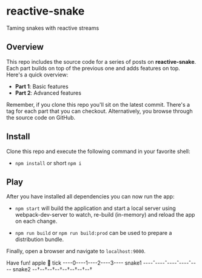 # reactive-snake

Taming snakes with reactive streams

## Overview

This repo includes the source code for a series of posts on **reactive-snake**. Each part builds on top of the previous one and adds features on top. Here's a quick overview:

- **Part 1**: Basic features
- **Part 2**: Advanced features

Remember, if you clone this repo you'll sit on the latest commit. There's a tag for each part that you can checkout. Alternatively, you browse through the source code on GitHub.

## Install

Clone this repo and execute the following command in your favorite shell:

* `npm install` or short `npm i`

## Play

After you have installed all dependencies you can now run the app:

* `npm start` will build the application and start a local server using webpack-dev-server to watch, re-build (in-memory) and reload the app on each change.

* `npm run build` or `npm run build:prod` can be used to prepare a distribution bundle.

Finally, open a browser and navigate to `localhost:9000`.

Have fun!
apple   
tick    ----0----1----2----3----
snake1  ----ˆ----ˆ----ˆ----ˆ----
snake2  --†--†--†--†--†--†--†--†
